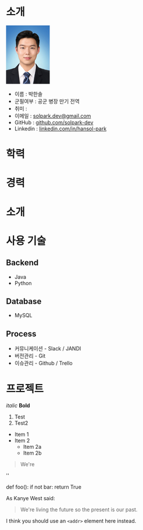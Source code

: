 # 소개


![image url](resuemphoto.jpg)

* 이름 : 박한솔
* 군필여부 : 공군 병장 만기 전역
* 취미 : 
* 이메일 : solpark.dev@gmail.com
* GitHub : [github.com/solpark-dev](https://github.com/solpark-dev)
* Linkedin : [linkedin.com/in/hansol-park](https://www.linkedin.com/in/hansol-park-6aba9615b/)


# 학력

# 경력

# 소개

# 사용 기술

## Backend

* Java
* Python

## Database
* MySQL

## Process

* 커뮤니케이션 - Slack / JANDI
* 버전관리 - Git
* 이슈관리 - Github / Trello

# 프로젝트



*italic*
**Bold**
1. Test
2. Test2




* Item 1
* Item 2
  * Item 2a
  * Item 2b

> We're

'<addr>'


def foo():
    if not bar:
        return True

As Kanye West said:

> We're living the future so
> the present is our past.
> 

I think you should use an
`<addr>` element here instead.
